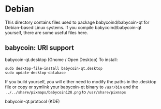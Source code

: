 
Debian
====================
This directory contains files used to package babycoind/babycoin-qt
for Debian-based Linux systems. If you compile babycoind/babycoin-qt yourself, there are some useful files here.

## babycoin: URI support ##


babycoin-qt.desktop  (Gnome / Open Desktop)
To install:

	sudo desktop-file-install babycoin-qt.desktop
	sudo update-desktop-database

If you build yourself, you will either need to modify the paths in
the .desktop file or copy or symlink your babycoin-qt binary to `/usr/bin`
and the `../../share/pixmaps/babycoin128.png` to `/usr/share/pixmaps`

babycoin-qt.protocol (KDE)

